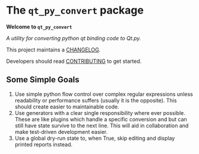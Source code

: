 The ``qt_py_convert`` package
=============================


**Welcome to ``qt_py_convert``**

*A utility for converting python qt binding code to Qt.py.*

<!--  NO DOCS YET
[v0.1.0 documentation](http://intranet.d2.com/dd/tools/cent6_64/package/ddg/0.1.0/docs/html/index.html)
-->

This project maintains a [CHANGELOG](CHANGELOG.md).

Developers should read [CONTRIBUTING](CONTRIBUTING.md) to get started.


Some Simple Goals
-----------------
1. Use simple python flow control over complex regular expressions unless readability or performance suffers (usually it is the opposite). This should create easier to maintainable code. 
2. Use generators with a clear single responsibility where ever possible. These are like plugins which handle a specific conversion and but can still have state survive to the next line. This will aid in collaboration and make test-driven development easier.
3. Use a global dry-run state to, when True, skip editing and display printed reports instead.